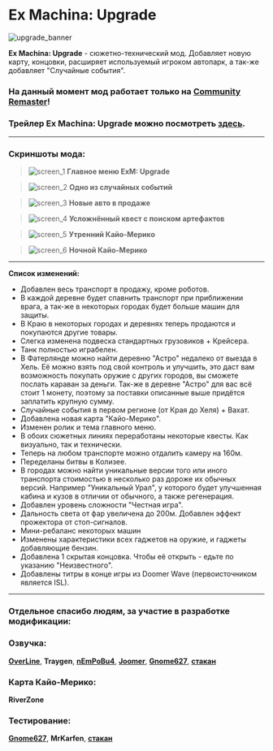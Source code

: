 # Ex Machina: Upgrade

![upgrade_banner](https://github.com/ksh1vn/Upgrade_README_preview/assets/60093741/7cae41ea-4264-4e07-b523-9d088e1cd31b)

**Ex Machina: Upgrade** - сюжетно-технический мод. Добавляет новую карту, концовки, расширяет используемый игроком автопарк, а так-же добавляет "Случайные события".

### На данный момент мод работает только на [Community Remaster](https://github.com/DeusExMachinaTeam/EM-CommunityPatch)!

### Трейлер **Ex Machina: Upgrade** можно посмотреть **[здесь](https://youtu.be/hKthXKB6Ysg)**.

-----------------------------------------------------------------------------------------------

### Скриншоты мода:

> ![screen_1](https://github.com/ksh1vn/Upgrade_README_preview/assets/60093741/984c0c3d-34bd-48da-ba8b-efe06139074a)
**Главное меню ExM: Upgrade**

> ![screen_2](https://github.com/ksh1vn/Upgrade_README_preview/assets/60093741/998a4bdc-dc62-4ba0-869e-c85cfe232f98)
**Одно из случайных событий**

> ![screen_3](https://github.com/ksh1vn/Upgrade_README_preview/assets/60093741/0896b9bd-268a-44f1-9781-d44d430d199a)
**Новые авто в продаже**

> ![screen_4](https://github.com/ksh1vn/Upgrade_README_preview/assets/60093741/d0b3275e-fe24-4d91-8d00-65eea701bfb4)
**Усложнённый квест с поиском артефактов**

> ![screen_5](https://github.com/ksh1vn/Upgrade_README_preview/assets/60093741/a3adb91b-817b-4a07-a04a-11fe22ece109)
**Утренний Кайо-Мерико**

> ![screen_6](https://github.com/ksh1vn/Upgrade_README_preview/assets/60093741/cedf7634-470d-47e5-8f7c-45e89edaa0c8)
**Ночной Кайо-Мерико**

-----------------------------------------------------------------------------------------------

**Список изменений:**

- Добавлен весь транспорт в продажу, кроме роботов.
- В каждой деревне будет спавнить транспорт при приближении врага, а так-же в некоторых городах будет больше машин для защиты.
- В Краю в некоторых городах и деревнях теперь продаются и покупаются другие товары.
- Слегка изменена подвеска стандартных грузовиков + Крейсера.
- Танк полностью играбелен.
- В Фатерлянде можно найти деревню "Астро" недалеко от выезда в Хель. Её можно взять под свой контроль и улучшить, это даст вам возможность покупать оружие с других городов, вы сможете послать караван за деньги. Так-же в деревне "Астро" для вас всё стоит 1 монету, поэтому за поставки описанные выше придётся заплатить крупную сумму.
- Случайные события в первом регионе (от Края до Хеля) + Вахат.
- Добавлена новая карта "Кайо-Мерико".
- Изменен ролик и тема главного меню.
- В обоих сюжетных линиях переработаны некоторые квесты. Как визуально, так и технически.
- Теперь на любом транспорте можно отдалить камеру на 160м.
- Переделаны битвы в Колизее.
- В городах можно найти уникальные версии того или иного транспорта стоимостью в несколько раз дороже их обычных версий. Например "Уникальный Урал", у которого будет улучшенная кабина и кузов в отличии от обычного, а также регенерация.
- Добавлен уровень сложности "Честная игра".
- Дальность света от фар увеличена до 200м. Добавлен эффект прожектора от стоп-сигналов.
- Мини-ребаланс некоторых машин
- Изменены характеристики всех гаджетов на оружие, и гаджеты добавляющие бензин.
- Добавлена 1 скрытая концовка. Чтобы её открыть - едьте по указанию "Неизвестного".
- Добавлены титры в конце игры из Doomer Wave (первоисточником является ISL).

-----------------------------------------------------------------------------------------------

### Отдельное спасибо людям, за участие в разработке модификации: 

### Озвучка:

**[OverLine](https://github.com/lineisover)**, **Traygen**, **[__nEmPoBu4__](https://github.com/lyokhatankist)**, **[Joomer](https://github.com/JoomerOffical)**, **[Gnome627](https://github.com/Gnome627)**, **[стакан](https://github.com/ksh1vn)**

### Карта Кайо-Мерико:
**RiverZone**

### Тестирование:
**[Gnome627](https://github.com/Gnome627)**, **MrKarfen**, **[стакан](https://github.com/ksh1vn)**